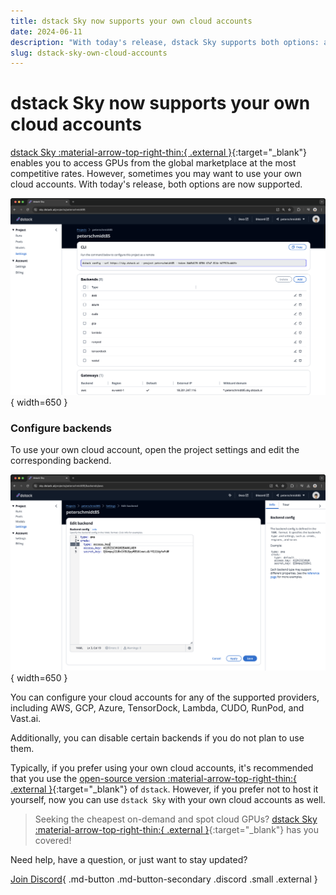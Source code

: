 ```yaml
---
title: dstack Sky now supports your own cloud accounts
date: 2024-06-11
description: "With today's release, dstack Sky supports both options: accessing the GPU marketplace and using your own cloud accounts."  
slug: dstack-sky-own-cloud-accounts
---
```


# dstack Sky now supports your own cloud accounts

[dstack Sky :material-arrow-top-right-thin:{ .external }](https://sky.dstack.ai){:target="_blank"} 
enables you to access GPUs from the global marketplace at the most
competitive rates. However, sometimes you may want to use your own cloud accounts. 
With today's release, both options are now supported.

![dstack-sky-banner.png](https://raw.githubusercontent.com/dstackai/static-assets/main/static-assets/images/dstack-sky-project-config.png){ width=650 }

<!-- more -->

### Configure backends

To use your own cloud account, open the project settings and edit the corresponding backend.

![dstack-sky-banner.png](https://raw.githubusercontent.com/dstackai/static-assets/main/static-assets/images/dstack-sky-edit-backend-config.png){ width=650 }

You can configure your cloud accounts for any of the supported providers, including AWS, GCP, Azure, TensorDock, Lambda,
CUDO, RunPod, and Vast.ai.

Additionally, you can disable certain backends if you do not plan to use them.

Typically, if you prefer using your own cloud accounts, it's recommended that you use the 
[open-source version :material-arrow-top-right-thin:{ .external }](https://github.com/dstackai/dstack/){:target="_blank"} of `dstack`.
However, if you prefer not to host it yourself, now you can use `dstack Sky` 
with your own cloud accounts as well.

> Seeking the cheapest on-demand and spot cloud GPUs?
> [dstack Sky :material-arrow-top-right-thin:{ .external }](https://sky.dstack.ai){:target="_blank"} has you covered!

Need help, have a question, or just want to stay updated?

[Join Discord](https://discord.gg/u8SmfwPpMd){ .md-button .md-button-secondary .discord .small .external }